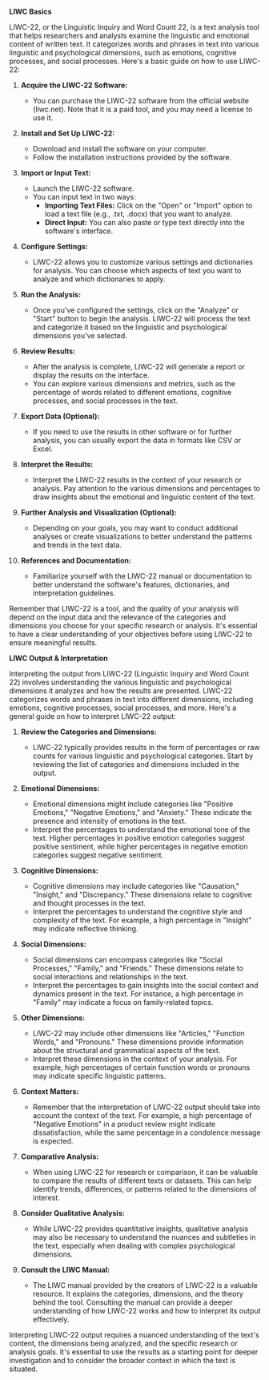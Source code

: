 **LIWC Basics**

LIWC-22, or the Linguistic Inquiry and Word Count 22, is a text analysis tool that helps researchers and analysts examine the linguistic and emotional content of written text. It categorizes words and phrases in text into various linguistic and psychological dimensions, such as emotions, cognitive processes, and social processes. Here's a basic guide on how to use LIWC-22:

1. **Acquire the LIWC-22 Software:**
   - You can purchase the LIWC-22 software from the official website (liwc.net). Note that it is a paid tool, and you may need a license to use it.

2. **Install and Set Up LIWC-22:**
   - Download and install the software on your computer.
   - Follow the installation instructions provided by the software.

3. **Import or Input Text:**
   - Launch the LIWC-22 software.
   - You can input text in two ways:
     - **Importing Text Files:** Click on the "Open" or "Import" option to load a text file (e.g., .txt, .docx) that you want to analyze.
     - **Direct Input:** You can also paste or type text directly into the software's interface.

4. **Configure Settings:**
   - LIWC-22 allows you to customize various settings and dictionaries for analysis. You can choose which aspects of text you want to analyze and which dictionaries to apply.

5. **Run the Analysis:**
   - Once you've configured the settings, click on the "Analyze" or "Start" button to begin the analysis. LIWC-22 will process the text and categorize it based on the linguistic and psychological dimensions you've selected.

6. **Review Results:**
   - After the analysis is complete, LIWC-22 will generate a report or display the results on the interface.
   - You can explore various dimensions and metrics, such as the percentage of words related to different emotions, cognitive processes, and social processes in the text.

7. **Export Data (Optional):**
   - If you need to use the results in other software or for further analysis, you can usually export the data in formats like CSV or Excel.

8. **Interpret the Results:**
   - Interpret the LIWC-22 results in the context of your research or analysis. Pay attention to the various dimensions and percentages to draw insights about the emotional and linguistic content of the text.

9. **Further Analysis and Visualization (Optional):**
   - Depending on your goals, you may want to conduct additional analyses or create visualizations to better understand the patterns and trends in the text data.

10. **References and Documentation:**
    - Familiarize yourself with the LIWC-22 manual or documentation to better understand the software's features, dictionaries, and interpretation guidelines.

Remember that LIWC-22 is a tool, and the quality of your analysis will depend on the input data and the relevance of the categories and dimensions you choose for your specific research or analysis. It's essential to have a clear understanding of your objectives before using LIWC-22 to ensure meaningful results.

**LIWC Output & Interpretation**

Interpreting the output from LIWC-22 (Linguistic Inquiry and Word Count 22) involves understanding the various linguistic and psychological dimensions it analyzes and how the results are presented. LIWC-22 categorizes words and phrases in text into different dimensions, including emotions, cognitive processes, social processes, and more. Here's a general guide on how to interpret LIWC-22 output:

1. **Review the Categories and Dimensions:**
   - LIWC-22 typically provides results in the form of percentages or raw counts for various linguistic and psychological categories. Start by reviewing the list of categories and dimensions included in the output.

2. **Emotional Dimensions:**
   - Emotional dimensions might include categories like "Positive Emotions," "Negative Emotions," and "Anxiety." These indicate the presence and intensity of emotions in the text.
   - Interpret the percentages to understand the emotional tone of the text. Higher percentages in positive emotion categories suggest positive sentiment, while higher percentages in negative emotion categories suggest negative sentiment.

3. **Cognitive Dimensions:**
   - Cognitive dimensions may include categories like "Causation," "Insight," and "Discrepancy." These dimensions relate to cognitive and thought processes in the text.
   - Interpret the percentages to understand the cognitive style and complexity of the text. For example, a high percentage in "Insight" may indicate reflective thinking.

4. **Social Dimensions:**
   - Social dimensions can encompass categories like "Social Processes," "Family," and "Friends." These dimensions relate to social interactions and relationships in the text.
   - Interpret the percentages to gain insights into the social context and dynamics present in the text. For instance, a high percentage in "Family" may indicate a focus on family-related topics.

5. **Other Dimensions:**
   - LIWC-22 may include other dimensions like "Articles," "Function Words," and "Pronouns." These dimensions provide information about the structural and grammatical aspects of the text.
   - Interpret these dimensions in the context of your analysis. For example, high percentages of certain function words or pronouns may indicate specific linguistic patterns.

6. **Context Matters:**
   - Remember that the interpretation of LIWC-22 output should take into account the context of the text. For example, a high percentage of "Negative Emotions" in a product review might indicate dissatisfaction, while the same percentage in a condolence message is expected.

7. **Comparative Analysis:**
   - When using LIWC-22 for research or comparison, it can be valuable to compare the results of different texts or datasets. This can help identify trends, differences, or patterns related to the dimensions of interest.

8. **Consider Qualitative Analysis:**
   - While LIWC-22 provides quantitative insights, qualitative analysis may also be necessary to understand the nuances and subtleties in the text, especially when dealing with complex psychological dimensions.

9. **Consult the LIWC Manual:**
   - The LIWC manual provided by the creators of LIWC-22 is a valuable resource. It explains the categories, dimensions, and the theory behind the tool. Consulting the manual can provide a deeper understanding of how LIWC-22 works and how to interpret its output effectively.

Interpreting LIWC-22 output requires a nuanced understanding of the text's content, the dimensions being analyzed, and the specific research or analysis goals. It's essential to use the results as a starting point for deeper investigation and to consider the broader context in which the text is situated.
